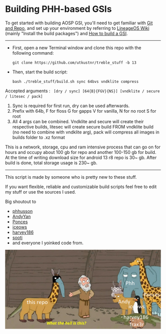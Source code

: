 # Building PHH-based GSIs #

To get started with building AOSP GSI, you'll need to get familiar with [Git and Repo](https://source.android.com/source/using-repo.html), and set up your environment by referring to [LineageOS Wiki](https://wiki.lineageos.org/devices/redfin/build) (mainly "Install the build packages") and [How to build a GSI](https://github.com/phhusson/treble_experimentations/wiki/How-to-build-a-GSI%3F).

---

- First, open a new Terminal window and clone this repo with the following command:

	```
	git clone https://github.com/utkustnr/treble_stuff -b 13
	```

- Then, start the build script:

	```
	bash ./treble_stuff/build.sh sync 64bvs vndklite compress
	```

Accepted arguments : ` [dry / sync] [64{B}{FGV}{NS}] [vndklite / secure / litesec / pack]`

1. Sync is required for first run, dry can be used afterwards.
2. Prefix with 64b, F for floss G for gapps V for vanilla, N for no root S for root
3. All 4 args can be combined. Vndklite and secure will create their respective builds, litesec will create secure build FROM vndklite build (no need to combine with vndklite arg), pack will compress all images in builds folder to .xz format

This is a network, storage, cpu and ram intensive process that can go on for hours and occupy about 100 gb for repo and another 100-150 gb for build. At the time of writing download size for android 13 r8 repo is 30~ gb. After build is done, total storage usage is 230~ gb.

---

This script is made by someone who is pretty new to these stuff. 

If you want flexible, reliable and customizable build scripts feel free to edit my stuff or use the sources I used.

Big shoutout to 
- [phhusson](https://github.com/phhusson)
- [AndyYan](https://github.com/AndyCGYan)
- [Ponces](https://github.com/ponces)
- [iceows](https://github.com/Iceows)
- [harvey186](https://github.com/LeOS-GSI)
- [sooti](https://github.com/sooti)
- and everyone I yoinked code from.

![treble_stuff](https://raw.githubusercontent.com/utkustnr/dotfiles/main/reference/meme.png)
